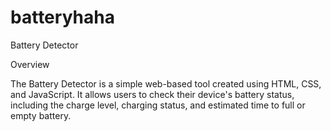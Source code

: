 # batteryhaha
Battery Detector

Overview

The Battery Detector is a simple web-based tool created using HTML, CSS, and JavaScript. It allows users to check their device's battery status, including the charge level, charging status, and estimated time to full or empty battery.
